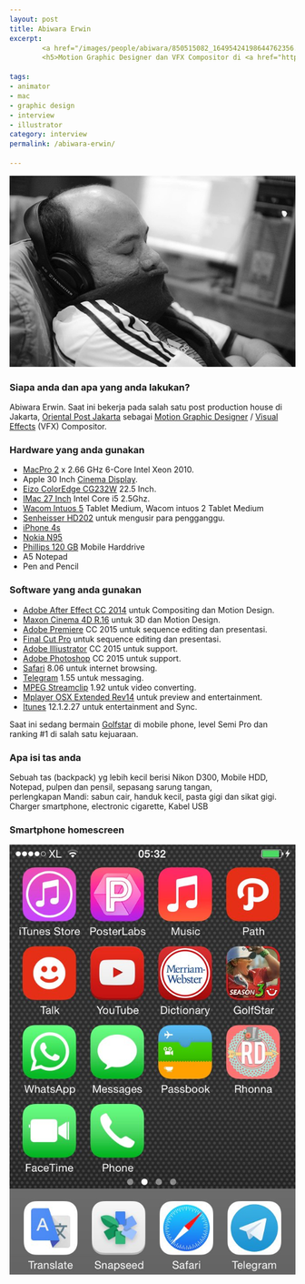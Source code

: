 ```yaml
---
layout: post
title: Abiwara Erwin
excerpt:
        <a href="/images/people/abiwara/850515082_16495424198644762356.jpg"><img src="/images/people/abiwara/850515082_16495424198644762356.jpg" alt="abiwara erwin" /></a>
        <h5>Motion Graphic Designer dan VFX Compositor di <a href="http://www.orientalpost.com/">Oriental Post Jakarta</a></h5>

tags:
- animator
- mac
- graphic design
- interview
- illustrator
category: interview
permalink: /abiwara-erwin/

---
```


![Abiwara Erwin](/images/people/abiwara/850515082_16495424198644762356.jpg)

### Siapa anda dan apa yang anda lakukan?
Abiwara Erwin. Saat ini bekerja pada salah satu post production house di Jakarta,
[Oriental Post Jakarta](http://www.orientalpost.com/) sebagai [Motion Graphic Designer](https://en.wikipedia.org/wiki/Motion_graphic_design) / [Visual Effects](https://en.wikipedia.org/wiki/Visual_effects) (VFX) Compositor.

### Hardware yang anda gunakan
- [MacPro 2](https://support.apple.com/kb/SP589?locale=en_US) x 2.66 GHz 6-Core Intel Xeon 2010.
- Apple 30 Inch [Cinema Display](https://en.wikipedia.org/wiki/Apple_Cinema_Display).
- [Eizo ColorEdge CG232W](http://www.eizoglobal.com/products/coloredge/cg232w/) 22.5 Inch.
- [IMac 27 Inch](https://support.apple.com/kb/sp623?locale=en_US) Intel Core i5 2.5Ghz.
- [Wacom Intuos 5](http://www.wacom.com/en-us/products/pen-tablets/intuos-pro-medium) Tablet Medium, Wacom intuos 2 Tablet Medium
- [Senheisser HD202](http://en-id.sennheiser.com/over-ear-headphones-hd-202) untuk mengusir para pengganggu.
- [iPhone 4s](https://www.apple.com/lae/iphone-4s/specs/)
- [Nokia N95](https://en.wikipedia.org/wiki/Nokia_N95)
- [Phillips 120 GB](http://www.p4c.philips.com/cgi-bin/cpindex.pl?ctn=SPD5220CC/00&hlt=Link_Overview&scy=MX&slg=AEN) Mobile Harddrive
- A5 Notepad
- Pen and Pencil



### Software yang anda gunakan
- [Adobe After Effect CC 2014](https://www.adobe.com/products/aftereffects/features.html) untuk Compositing dan Motion Design.
- [Maxon Cinema 4D R.16](http://www.maxon.net/products/new-in-cinema-4d-r16/overview.html) untuk 3D dan Motion Design.
- [Adobe Premiere](https://www.adobe.com/products/premiere.html) CC 2015 untuk sequence editing dan presentasi.
- [Final Cut Pro](http://www.apple.com/final-cut-pro/) untuk sequence editing dan presentasi.
- [Adobe Illiustrator](https://www.adobe.com/products/illustrator.html) CC 2015 untuk support.
- [Adobe Photoshop](https://www.adobe.com/products/photoshop.html) CC 2015 untuk support.
- [Safari](https://www.apple.com/safari/) 8.06 untuk internet browsing.
- [Telegram](https://telegram.org/) 1.55 untuk messaging.
- [MPEG Streamclip](http://www.squared5.com/) 1.92 untuk video converting.
- [Mplayer OSX Extended Rev14](http://mplayerosx.ch/) untuk preview and entertainment.
- [Itunes](https://www.apple.com/itunes/download/) 12.1.2.27 untuk entertainment and Sync.

Saat ini sedang bermain [Golfstar](https://itunes.apple.com/id/app/golf-star/id564079155?mt=8) di mobile phone, level Semi Pro dan ranking #1 di salah satu kejuaraan.

### Apa isi tas anda
Sebuah tas (backpack) yg lebih kecil berisi Nikon D300, Mobile HDD, Notepad, pulpen dan pensil, sepasang sarung tangan,    
perlengkapan Mandi: sabun cair, handuk kecil, pasta gigi dan sikat gigi. Charger smartphone, electronic cigarette, Kabel USB

### Smartphone homescreen
![Abiwara homescreen](/images/people/abiwara/850515405_11964939063006686668.jpg)
